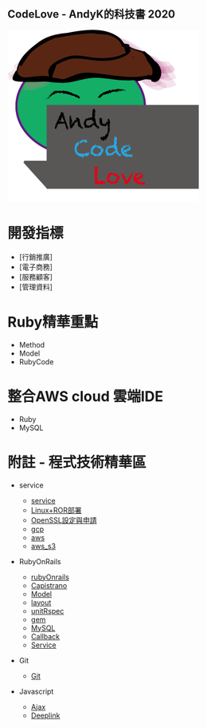 ## CodeLove - AndyK的科技書 2020 
![image](code_love.png) 

# 開發指標
* [行銷推廣]
* [電子商務]
* [服務顧客]
* [管理資料] 

# Ruby精華重點
* Method
* Model
* RubyCode

# 整合AWS cloud 雲端IDE
* Ruby
* MySQL 

# 附註 - 程式技術精華區
* service 
    * [service](service/index.md)  
    * [Linux+ROR部署](service/nginx_rails.md) 
    * [OpenSSL設定與申請](service/openssl.md)     
    * [gcp](service/gcp/sql.md)     
    * [aws](service/aws.md)    
    * [aws_s3](service/aws/s3.md)     

* RubyOnRails      
    * [rubyOnrails](rubyOnrails/index.md)
    * [Capistrano](rubyOnrails/capistrano_ruby_auth.md)
    * [Model](rubyOnrails/model.rb)
    * [layout](rubyOnrails/layout.scss) 
    * [unitRspec](rubyOnrails/unitRspec/index.md)  
    * [gem](rubyOnrails/shipping/braintree.md)   
    * [MySQL](rubyOnrails/db.rb)   
    * [Callback](rubyOnrails/callback.md) 
    * [Service](api.rb)
 
* Git  
    * [Git](git/index.md)

* Javascript 
    * [Ajax](javascript/ajax.js) 
    * [Deeplink](javascript/deeplink.js)   